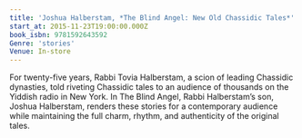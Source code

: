 ```yaml
---
title: 'Joshua Halberstam, *The Blind Angel: New Old Chassidic Tales*'
start_at: 2015-11-23T19:00:00.000Z
book_isbn: 9781592643592
Genre: 'stories'
Venue: In-store
---
```


For twenty-five years, Rabbi Tovia Halberstam, a scion of leading Chassidic dynasties, told riveting Chassidic tales to an audience of thousands on the Yiddish radio in New York. In The Blind Angel, Rabbi Halberstam’s son, Joshua Halberstam, renders these stories for a contemporary audience while maintaining the full charm, rhythm, and authenticity of the original tales.
